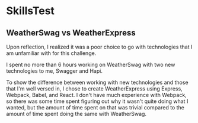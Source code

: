 # SkillsTest
## WeatherSwag vs WeatherExpress
Upon reflection, I realized it was a poor choice to go with technologies that I am unfamiliar with for this challenge.

I spent no more than 6 hours working on WeatherSwag with two new technologies to me, Swagger and Hapi.

To show the difference between working with new technologies and those that I'm well versed in, I chose to create WeatherExpress using Express, Webpack, Babel, and React. I don't have much experience with Webpack, so there was some time spent figuring out why it wasn't quite doing what I wanted, but the amount of time spent on that was trivial compared to the amount of time spent doing the same with WeatherSwag.
